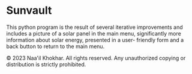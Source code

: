 # Sunvault
This python program is the result of several iterative improvements and includes a picture of a solar panel in the main menu, significantly more information about solar energy, presented in a user- friendly form and a back button to return to the main menu. 

© 2023 Naa'il Khokhar. All rights reserved. Any unauthorized copying or distribution is strictly prohibited.
